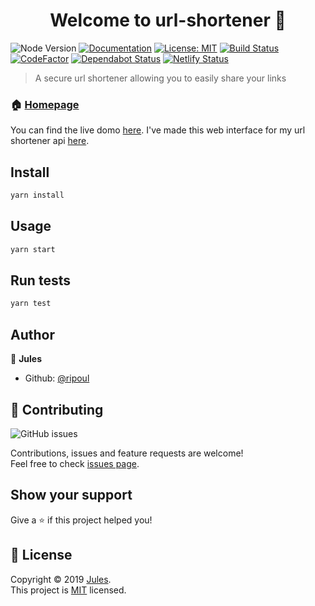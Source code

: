 <h1 align="center">Welcome to url-shortener 👋</h1>

![Node Version](https://img.shields.io/badge/node-8.16%20%7C%2010.16%20%7C%2012.6-blue.svg)
[![Documentation](https://img.shields.io/badge/documentation-yes-brightgreen.svg)](https://github.com/ripoul/url-shortener)
[![License: MIT](https://img.shields.io/badge/License-MIT-yellow.svg)](https://github.com/ripoul/url-shortener/blob/master/LICENSE)
[![Build Status](https://travis-ci.org/ripoul/url-shortener.svg?branch=master)](https://travis-ci.org/ripoul/url-shortener)
[![CodeFactor](https://www.codefactor.io/repository/github/ripoul/url-shortener/badge)](https://www.codefactor.io/repository/github/ripoul/url-shortener)
[![Dependabot Status](https://api.dependabot.com/badges/status?host=github&repo=ripoul/url-shortener)](https://dependabot.com)
[![Netlify Status](https://api.netlify.com/api/v1/badges/db49f1ba-594f-4b19-9024-7584a33195fd/deploy-status)](https://app.netlify.com/sites/vigilant-ptolemy-8fe211/deploys)

> A secure url shortener allowing you to easily share your links

### 🏠 [Homepage](https://github.com/ripoul/url-shortener)

You can find the live domo [here](https://url-shortener.ripoul.fr).
I've made this web interface for my url shortener api [here](https://github.com/ripoul/url-shortener-api).

## Install

```sh
yarn install
```

## Usage

```sh
yarn start
```

## Run tests

```sh
yarn test
```

## Author

👤 **Jules**

* Github: [@ripoul](https://github.com/ripoul)

## 🤝 Contributing

![GitHub issues](https://img.shields.io/github/issues/ripoul/url-shortener.svg)

Contributions, issues and feature requests are welcome!<br />Feel free to check [issues page](https://github.com/ripoul/url-shortener/issues).

## Show your support

Give a ⭐️ if this project helped you!

## 📝 License

Copyright © 2019 [Jules](https://github.com/ripoul).<br />
This project is [MIT](https://github.com/ripoul/url-shortener/blob/master/LICENSE) licensed.

